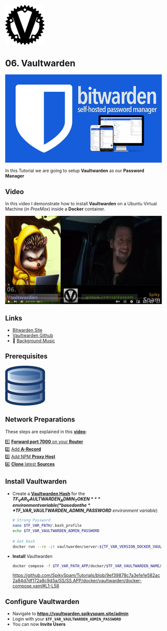 ![NPM Logo](_assets/images/vaultwarden.png)
# 06. Vaultwarden

![NPM Banner](_assets/images/bw_banner.png)

In this Tutorial we are going to setup **Vaultwarden** as our **Password Manager**

## Video

In this video I demonstrate how to install **Vaultwarden** on a Ubuntu Virtual Machine (*in ProxMox*) inside a **Docker** container.

[![Video](_assets/images/vw-video.png)](https://youtu.be/yaHHxE2AZnU)

## Links

- [Bitwarden Site](https://bitwarden.com)
- [Vaultwarden Github](https://github.com/dani-garcia/vaultwarden)
- 🎺 [Background Music](https://freesound.org/people/NERDtasticBEATS/sounds/666572)

## Prerequisites

[![05. Databases](../05_databases/_assets/images/database.png)](../05_databases/README.md)

## Network Preparations

These steps are explained in this **[video](https://youtu.be/8UoNDwNV4R8)**:

1️⃣ [**Forward port 7000** on your **Router**](../05_databases/README.md#forward-ports-router) \
2️⃣ [Add **A-Record**](../05_databases/README.md#add-a-record) \
3️⃣ [Add NPM **Proxy Host**](../05_databases/README.md#npm-proxy-host) \
4️⃣ [**Clone** latest **Sources**](../05_databases/README.md#latest-sources)

## Install Vaultwarden

- Create a **[Vaultwarden Hash](https://github.com/dani-garcia/vaultwarden/wiki/Enabling-admin-page)** for the ***$TF_VAR_VAULTWARDEN_ADMIN_TOKEN*** environment variable (*based on the **$TF_VAR_VAULTWARDEN_ADMIN_PASSWORD** environment variable*)
  ```bash
  # Strong Password
  nano $TF_VAR_PATH/.bash_profile
  echo $TF_VAR_VAULTWARDEN_ADMIN_PASSWORD

  # Get Hash
  docker run --rm -it vaultwarden/server:${TF_VAR_VERSION_DOCKER_VAULTWARDEN} ./vaultwarden hash
  ```
- **Install** Vaultwarden
  ```bash
  docker compose -f $TF_VAR_PATH_APP/docker/$TF_VAR_VAULTWARDEN_NAME/docker-compose.yaml up -d
  ```

  https://github.com/SpikySpam/Tutorials/blob/9ef39878c7a3e1e1e582ac2a84d7df172a8c9d3a/SS/SS.APP/docker/vaultwarden/docker-compose.yaml#L1-L58

## Configure Vaultwarden

- Navigate to **https://vaultwarden.spikyspam.site/admin**
- Login with your **`$TF_VAR_VAULTWARDEN_ADMIN_PASSWORD`**
- You can now **Invite Users**